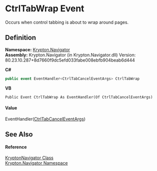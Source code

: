 # CtrlTabWrap Event


Occurs when control tabbing is about to wrap around pages.



## Definition
**Namespace:** <a href="a21ac074-d119-3dc6-bd1c-d3a12c0128bc.md">Krypton.Navigator</a>  
**Assembly:** Krypton.Navigator (in Krypton.Navigator.dll) Version: 80.23.10.287+8d7660f9dc5efd033fabe008ebfb904beab6d444

**C#**
``` C#
public event EventHandler<CtrlTabCancelEventArgs> CtrlTabWrap
```
**VB**
``` VB
Public Event CtrlTabWrap As EventHandler(Of CtrlTabCancelEventArgs)
```



#### Value
EventHandler(<a href="ce631865-a330-85f3-7fa1-72a5af6a554d.md">CtrlTabCancelEventArgs</a>)

## See Also


#### Reference
<a href="5b32a15b-85d7-1db8-3c10-e43632f905eb.md">KryptonNavigator Class</a>  
<a href="a21ac074-d119-3dc6-bd1c-d3a12c0128bc.md">Krypton.Navigator Namespace</a>  

